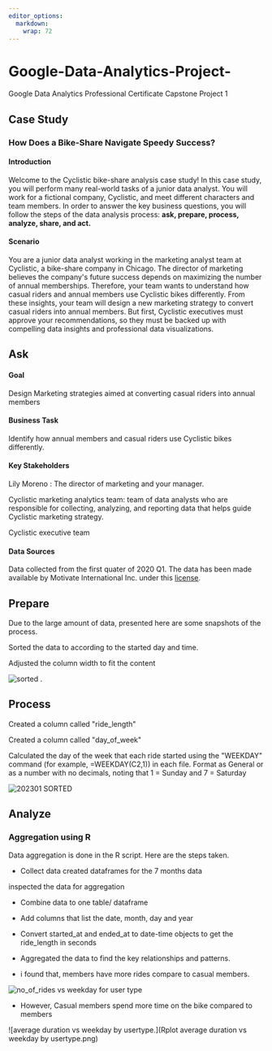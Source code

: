 ```yaml
---
editor_options: 
  markdown: 
    wrap: 72
---
```


# Google-Data-Analytics-Project-

Google Data Analytics Professional Certificate Capstone Project 1

## Case Study

### How Does a Bike-Share Navigate Speedy Success?

#### Introduction

Welcome to the Cyclistic bike-share analysis case study! In this case
study, you will perform many real-world tasks of a junior data analyst.
You will work for a fictional company, Cyclistic, and meet different
characters and team members. In order to answer the key business
questions, you will follow the steps of the data analysis process:
**ask, prepare, process, analyze, share, and act.**

#### Scenario

You are a junior data analyst working in the marketing analyst team at
Cyclistic, a bike-share company in Chicago. The director of marketing
believes the company's future success depends on maximizing the number
of annual memberships. Therefore, your team wants to understand how
casual riders and annual members use Cyclistic bikes differently. From
these insights, your team will design a new marketing strategy to
convert casual riders into annual members. But first, Cyclistic
executives must approve your recommendations, so they must be backed up
with compelling data insights and professional data visualizations.

## Ask

#### Goal

Design Marketing strategies aimed at converting casual riders into
annual members

#### Business Task

Identify how annual members and casual riders use Cyclistic bikes
differently.

#### Key Stakeholders

Lily Moreno : The director of marketing and your manager.

Cyclistic marketing analytics team: team of data analysts who are
responsible for collecting, analyzing, and reporting data that helps
guide Cyclistic marketing strategy.

Cyclistic executive team

#### Data Sources

Data collected from the first quater of 2020 Q1. The data has been made
available by Motivate International Inc. under this
[license](https://divvybikes.com/data-license-agreement).

## Prepare

Due to the large amount of data, presented here are some snapshots of
the process.

Sorted the data to according to the started day and time.

Adjusted the column width to fit the content

![sorted](https://github.com/am-eric/Google-Data-Analytics-Project-/assets/64156869/9e98fd80-9f13-4e1a-93c2-ed93f6f17832)
.

## Process

Created a column called "ride_length"

Created a column called "day_of_week"

Calculated the day of the week that each ride started using the
"WEEKDAY" command (for example, =WEEKDAY(C2,1)) in each file. Format as
General or as a number with no decimals, noting that 1 = Sunday and 7 =
Saturday

![202301
SORTED](https://github.com/am-eric/Google-Data-Analytics-Project-/assets/64156869/ea2250e2-d4d8-48ab-a09b-4298a58ac0a8)

## Analyze

### Aggregation using R

Data aggregation is done in the R script. Here are the steps taken.

-   Collect data created dataframes for the 7 months data

inspected the data for aggregation

-   Combine data to one table/ dataframe

-   Add columns that list the date, month, day and year

-   Convert started_at and ended_at to date-time objects to get the
    ride_length in seconds

-   Aggregated the data to find the key relationships and patterns.

-   i found that, members have more rides compare to casual members.

![no_of_rides vs weekday for user
type](Rplot%20no_of_rides%20vs%20weekday%20for%20user%20type.png)

-   However, Casual members spend more time on the bike compared to
    members

![average duration vs weekday by
usertype.](Rplot average duration vs weekday by usertype.png)
